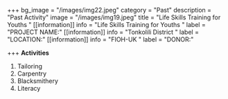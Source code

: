 +++
bg_image = "/images/img22.jpeg"
category = "Past"
description = "Past Activity"
image = "/images/img19.jpeg"
title = "Life Skills Training for Youths "
[[information]]
info = "Life Skills Training for Youths "
label = "PROJECT NAME:"
[[information]]
info = "Tonkolili District "
label = "LOCATION:"
[[information]]
info = "FIOH-UK "
label = "DONOR:"

+++
**Activities**

1. Tailoring
2. Carpentry
3. Blacksmithery
4. Literacy